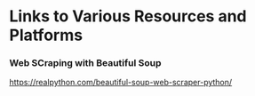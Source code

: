 # Links to Various Resources and Platforms 

### Web SCraping with Beautiful Soup
https://realpython.com/beautiful-soup-web-scraper-python/

